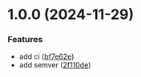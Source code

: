 # 1.0.0 (2024-11-29)


### Features

* add ci ([bf7e62e](https://github.com/Caspec/project2024/commit/bf7e62e4898abd6c1df0c5879700d616945fce8b))
* add semver ([2f110de](https://github.com/Caspec/project2024/commit/2f110deaeee89060130c4db54fe7f9f3ba370934))
